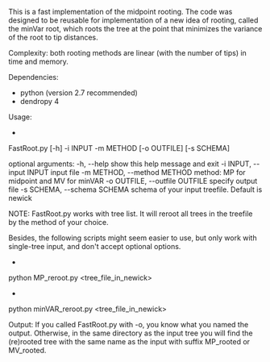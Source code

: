 This is a fast implementation of the midpoint rooting. The code was designed to be reusable for implementation of a new idea of rooting, called the minVar root, which roots the tree at the point that minimizes the variance of the root to tip distances.

Complexity: both rooting methods are linear (with the number of tips) in time and memory.

Dependencies:
- python (version 2.7 recommended)
- dendropy 4

Usage:

*
FastRoot.py [-h] -i INPUT -m METHOD [-o OUTFILE] [-s SCHEMA]

optional arguments:
  -h, --help            show this help message and exit
  -i INPUT, --input INPUT
                        input file
  -m METHOD, --method METHOD
                        method: MP for midpoint and MV for minVAR
  -o OUTFILE, --outfile OUTFILE
                        specify output file
  -s SCHEMA, --schema SCHEMA
                        schema of your input treefile. Default is newick

NOTE: FastRoot.py works with tree list. It will reroot all trees in the treefile by the method of your choice. 

Besides, the following scripts might seem easier to use, but only work with single-tree input, and don't accept optional options.

*
python MP_reroot.py \<tree_file_in_newick\>

*
python minVAR_reroot.py \<tree_file_in_newick\>

Output:
If you called FastRoot.py with -o, you know what you named the output. Otherwise, in the same directory as the input tree you will find the (re)rooted tree with the same name as the input with suffix MP_rooted or MV_rooted.
